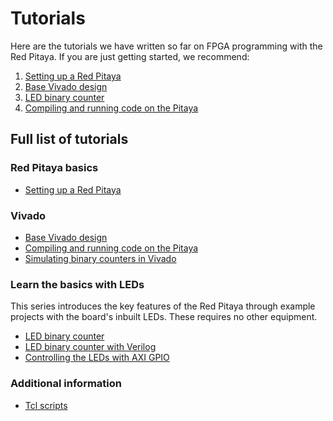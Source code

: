 # Tutorials

Here are the tutorials we have written so far on FPGA programming with the Red Pitaya. If you are just getting started, we recommend:

1. [Setting up a Red Pitaya](/Tutorials/SETUP_Connecting)
2. [Base Vivado design](/Tutorials/SETUP_BaseCode)
3. [LED binary counter](/Tutorials/PROJ_LEDCounter)
4. [Compiling and running code on the Pitaya](/Tutorials/SETUP_Compiling)

## Full list of tutorials

### Red Pitaya basics

* [Setting up a Red Pitaya](/Tutorials/SETUP_Connecting)

### Vivado

- [Base Vivado design](/Tutorials/SETUP_BaseCode)
- [Compiling and running code on the Pitaya](/Tutorials/SETUP_Compiling)
- [Simulating binary counters in Vivado](/Tutorials/PROJ_LEDSimulating)

### Learn the basics with LEDs

This series introduces the key features of the Red Pitaya through example projects with the board's inbuilt LEDs. These requires no other equipment.

* [LED binary counter](/Tutorials/PROJ_LEDCounter)
* [LED binary counter with Verilog](/Tutorials/PROJ_LEDCounterVerilog)
* [Controlling the LEDs with AXI GPIO](/Tutorials/PROJ_LEDAXI)

### Additional information

- [Tcl scripts](/Tutorials/TCL_RunningTCL)
